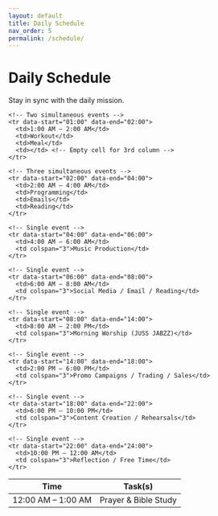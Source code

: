 ```yaml
---
layout: default
title: Daily Schedule
nav_order: 5
permalink: /schedule/
---
```


# Daily Schedule

Stay in sync with the daily mission.

<table class="schedule-table" id="daily-schedule">
  <thead>
    <tr>
      <th>Time</th>
      <th colspan="3">Task(s)</th>
    </tr>
  </thead>
  <tbody>
    <!-- Single event (full width) -->
    <tr data-start="00:00" data-end="01:00">
      <td>12:00 AM – 1:00 AM</td>
      <td colspan="3">Prayer & Bible Study</td>
    </tr>

    <!-- Two simultaneous events -->
    <tr data-start="01:00" data-end="02:00">
      <td>1:00 AM – 2:00 AM</td>
      <td>Workout</td>
      <td>Meal</td>
      <td></td> <!-- Empty cell for 3rd column -->
    </tr>

    <!-- Three simultaneous events -->
    <tr data-start="02:00" data-end="04:00">
      <td>2:00 AM – 4:00 AM</td>
      <td>Programming</td>
      <td>Emails</td>
      <td>Reading</td>
    </tr>

    <!-- Single event -->
    <tr data-start="04:00" data-end="06:00">
      <td>4:00 AM – 6:00 AM</td>
      <td colspan="3">Music Production</td>
    </tr>

    <!-- Single event -->
    <tr data-start="06:00" data-end="08:00">
      <td>6:00 AM – 8:00 AM</td>
      <td colspan="3">Social Media / Email / Reading</td>
    </tr>

    <!-- Single event -->
    <tr data-start="08:00" data-end="14:00">
      <td>8:00 AM – 2:00 PM</td>
      <td colspan="3">Morning Worship (JUSS JABZZ)</td>
    </tr>

    <!-- Single event -->
    <tr data-start="14:00" data-end="18:00">
      <td>2:00 PM – 6:00 PM</td>
      <td colspan="3">Promo Campaigns / Trading / Sales</td>
    </tr>

    <!-- Single event -->
    <tr data-start="18:00" data-end="22:00">
      <td>6:00 PM – 10:00 PM</td>
      <td colspan="3">Content Creation / Rehearsals</td>
    </tr>

    <!-- Single event -->
    <tr data-start="22:00" data-end="24:00">
      <td>10:00 PM – 12:00 AM</td>
      <td colspan="3">Reflection / Free Time</td>
    </tr>
  </tbody>
</table>

<script>
document.addEventListener("DOMContentLoaded", function () {
  const rows = document.querySelectorAll("#daily-schedule tr[data-start]");
  const now = new Date();
  const pad = (n) => n.toString().padStart(2, '0');
  const currentTime = `${pad(now.getHours())}:${pad(now.getMinutes())}`;

  rows.forEach(row => {
    const start = row.getAttribute("data-start");
    const end = row.getAttribute("data-end");

    if (currentTime >= start && currentTime < end) {
      row.classList.add("current-time-row");
    }
  });
});
</script>



